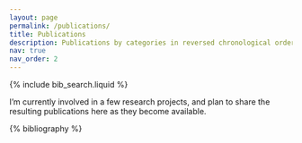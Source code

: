 ```yaml
---
layout: page
permalink: /publications/
title: Publications
description: Publications by categories in reversed chronological order. 
nav: true
nav_order: 2
---
```


<!-- _pages/publications.md -->

<!-- Bibsearch Feature -->

{% include bib_search.liquid %}

<div class="publications">

I’m currently involved in a few research projects, and plan to share the resulting publications here as they become available.

{% bibliography %}

</div>
